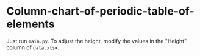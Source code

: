 
# Column-chart-of-periodic-table-of-elements  

Just run `main.py`. To adjust the height, modify the values in the "Height" column of `data.xlsx`.